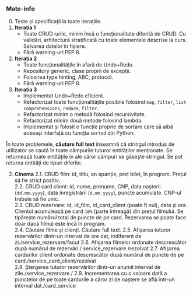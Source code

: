 
### Mate-info
0. Teste și specificații la toate iterațiile.
1. **Iterația 1** 
   - Toate CRUD-urile, minim încă o funcționalitate diferită de CRUD. Cu validări, arhitectură stratificată cu toate elementele descrise la curs. Salvarea datelor în fișiere.  
   - Fără warning-uri PEP 8.
2. **Iterația 2**
   - Toate funcționalitățile în afară de Undo+Redo. 
   - Repository generic, clase proprii de excepții. 
   - Folosirea type hinting, ABC, protocol.
   - Fără warning-uri PEP 8.
3. **Iterația 3**
   - Implementat Undo+Redo eficient.
   - Refactorizat toate funcționalitățile posibile folosind `map`, `filter`, `list comprehensions`, `reduce`, `filter`.
   - Refactorizat minim o metodă folosind recursivitate.
   - Refactorizat minim două metode folosind lambda.
   - Implementat și folosit o funcție proprie de sortare care să aibă aceeași interfață cu funcția `sorted` din Python.

În toate problemele, **căutare full text** înseamnă că stringul introdus de utilizator se caută în toate câmpurile tuturor entităților menționate. Se returnează toate entitățile în ale căror câmpuri se găsește stringul. Se pot returna entități de tipuri diferite.

2. **Cinema**
    2.1. CRUD film: id, titlu, an apariție, preț bilet, în program. Prețul să fie strict pozitiv.  
    2.2. CRUD card client: id, nume, prenume, CNP, data nașterii (`dd.mm.yyyy`), data înregistrării (`d.mm.yyyy`), puncte acumulate. CNP-ul trebuie să fie unic.  
    2.3. CRUD rezervare: id, id_film, id_card_client (poate fi nul), data și ora. Clientul acumulează pe card `10%` (parte întreagă) din prețul filmului. Se tipărește numărul total de puncte de pe card. Rezervarea se poate face doar dacă filmul este încă în program.  
    2.4. Căutare filme și clienți. Căutare full text.
    2.5. Afișarea tuturor rezervărilor dintr-un interval de ore dat, indiferent de zi./service_rezervare/facut 
    2.6. Afișarea filmelor ordonate descrescător după numărul de rezervări./ service_rezervare /rezolvat
    2.7. Afișarea cardurilor client ordonate descrescător după numărul de puncte de pe card./service_card_client/rezolvat  
    2.8. Ștergerea tuturor rezervărilor dintr-un anumit interval de zile./service_rezervare / 
    2.9. Incrementarea cu o valoare dată a punctelor de pe toate cardurile a căror zi de naștere se află într-un interval dat./card_service   
